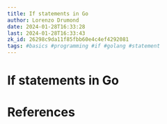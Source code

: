 ```yaml
---
title: If statements in Go
author: Lorenzo Drumond
date: 2024-01-28T16:33:28
last: 2024-01-28T16:33:43
zk_id: 26298c9da11f85fbb60e4c4ef4292081
tags: #basics #programming #if #golang #statement
---
```



# If statements in Go

# References
